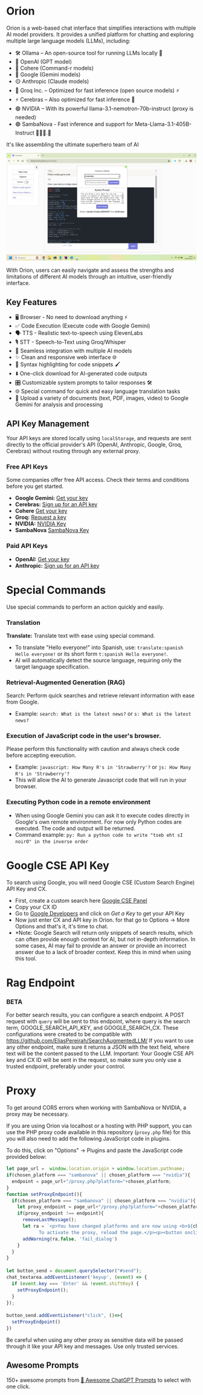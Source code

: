 # Orion
Orion is a web-based chat interface that simplifies interactions with multiple AI model providers.
It provides a unified platform for chatting and exploring multiple large language models (LLMs), including:

- 🛠️ Ollama – An open-source tool for running LLMs locally 🏡 
- 🤖 OpenAI (GPT model)
- 🎯 Cohere (Command-r models)
- 🌌 Google (Gemini models)
- 🟡 Anthropic (Claude models)
- 🚀 Groq Inc. – Optimized for fast inference (open source models) ⚡️
- ⚡️ Cerebras – Also optimized for fast inference 🚀
- 🟢 NVIDIA – With its powerful llama-3.1-nemotron-70b-instruct (proxy is needed)
- 🟣 SambaNova - Fast inference and support for Meta-Llama-3.1-405B-Instruct 🦙🦙🦙.🦙

It's like assembling the ultimate superhero team of AI

![Orion Screenshot](imgs/screenshot.png "Orion Screenshot")


With Orion, users can easily navigate and assess the strengths and limitations of different AI models through an intuitive,
user-friendly interface.

## Key Features

- 🖥️ Browser - No need to download anything ⚡️
- ✅ Code Execution (Execute code with Google Gemini)
- 🗣️ TTS - Realistic text-to-speech using ElevenLabs
- 🎙️ STT - Speech-to-Text using Groq/Whisper ️
- 🔄 Seamless integration with multiple AI models
- ✨ Clean and responsive web interface 🌐
- 🌈 Syntax highlighting for code snippets 🖌️
- ⬇️ One-click download for AI-generated code outputs
- 🎛️ Customizable system prompts to tailor responses 🛠️
- 🌐 Special command for quick and easy language translation tasks
- 📁 Upload a variety of documents (text, PDF, images, video) to Google Gemini for analysis and processing



## API Key Management

Your API keys are stored locally using `localStorage`, and requests are sent directly to the official provider's API
(OpenAI, Anthropic, Google, Groq, Cerebras) without routing through any external proxy.


### Free API Keys
Some companies offer free API access. Check their terms and conditions before you get started.
- **Google Gemini:** [Get your key](https://aistudio.google.com/app/apikey)
- **Cerebras:** [Sign up for an API key](https://cloud.cerebras.ai/platform/)
- **Cohere** [Get your key](https://dashboard.cohere.com/api-keys)
- **Groq:** [Request a key](https://console.groq.com/keys)
- **NVIDIA:** [NVIDIA Key](https://build.nvidia.com/nvidia/llama-3_1-nemotron-70b-instruct)
- **SambaNova** [SambaNova Key](https://cloud.sambanova.ai/apis)

### Paid API Keys

- **OpenAI:** [Get your key](https://platform.openai.com/api-keys)
- **Anthropic:** [Sign up for an API key](https://console.anthropic.com/settings/keys)

# Special Commands
Use special commands to perform an action quickly and easily.
### Translation
**Translate:** Translate text with ease using special command.
- To translate "Hello everyone!" into Spanish, use: `translate:spanish Hello everyone!` or its short form `t:spanish Hello everyone!`.
- AI will automatically detect the source language, requiring only the target language specification.
### Retrieval-Augmented Generation (RAG)
Search: Perform quick searches and retrieve relevant information with ease from Google.
- Example: `search: What is the latest news?` or `s: What is the latest news?`
### Execution of JavaScript code in the user's browser.
Please perform this functionality with caution and always check code before accepting execution.
- Example: `javascript: How Many R's in 'Strawberry'?` or `js: How Many R's in 'Strawberry'?`
- This will allow the AI to generate Javascript code that will run in your browser.
### Executing Python code in a remote environment
- When using Google Gemini you can ask it to execute codes directly in Google's own remote environment. For now only 
Python codes are executed. The code and output will be returned.
- Command example: `py: Run a python code to write "tseb eht sI noirO" in the inverse order`

# Google CSE API Key
To search using Google, you will need Google CSE (Custom Search Engine) API Key and CX.
- First, create a custom search here [Google CSE Panel](https://programmablesearchengine.google.com/controlpanel/all)
- Copy your CX ID
- Go to [Google Developers](https://developers.google.com/custom-search/v1/introduction) and click on *Get a Key* to get your API Key
- Now just enter CX and API key in Orion. for that go to Options -> More Options and that's it, it's time to chat.
- *Note: Google Search will return only snippets of search results, which can often provide enough context for AI, 
  but not in-depth information. 
In some cases, AI may fail to provide an answer or provide an incorrect answer due to a lack of broader context. 
Keep this in mind when using this tool.

# Rag Endpoint
### BETA
For better search results, you can configure a search endpoint. 
A POST request with `query` will be sent to this endpoint, where query is the search term,
GOOGLE_SEARCH_API_KEY, and GOOGLE_SEARCH_CX.
These configurations were created to be compatible with
https://github.com/EliasPereirah/SearchAugmentedLLM/
If you want to use any other endpoint, make sure it returns a JSON with the text field, where text will be 
the content passed to the LLM.
Important: Your Google CSE API key and CX ID will be sent in the request, so make sure you only use a trusted endpoint,
preferably under your control.

# Proxy
To get around CORS errors when working with SambaNova or NVIDIA, a proxy may be necessary.

If you are using Orion via localhost or a hosting with PHP support, you can use the PHP proxy code available in this 
repository (`proxy.php` file) for this you will also need to add the following JavaScript code in plugins.

To do this, click on "Options" -> Plugins and paste the JavaScript code provided below:


```javascript
let page_url =  window.location.origin + window.location.pathname;
if(chosen_platform === "sambanova" || chosen_platform === "nvidia"){
  endpoint = page_url+"/proxy.php?platform="+chosen_platform;
}
function setProxyEndpoint(){
  if(chosen_platform === "sambanova" || chosen_platform === "nvidia"){
    let proxy_endpoint = page_url+"/proxy.php?platform="+chosen_platform;
    if(proxy_endpoint !== endpoint){
      removeLastMessage();
      let ra = `<p>You have changed platforms and are now using <b>${chosen_platform}</b> which requires proxy usage.
            To activate the proxy, reload the page.</p><p><button onclick="reloadPage()">Reload Page</button></p>`;
      addWarning(ra,false, 'fail_dialog')
    }
  }
}

let button_send = document.querySelector("#send");
chat_textarea.addEventListener('keyup', (event) => {
  if (event.key === 'Enter' && !event.shiftKey) {
    setProxyEndpoint();
  }
});

button_send.addEventListener("click", ()=>{
  setProxyEndpoint()
})
```

Be careful when using any other proxy as sensitive data will be passed through it like your API key and messages. 
Use only trusted services.

## Awesome Prompts
150+ awesome prompts from [🧠 Awesome ChatGPT Prompts](https://github.com/f/awesome-chatgpt-prompts) to select with one click.
